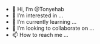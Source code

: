 - 👋 Hi, I’m @Tonyehab
- 👀 I’m interested in ...
- 🌱 I’m currently learning ...
- 💞️ I’m looking to collaborate on ...
- 📫 How to reach me ...

<!---
Tonyehab/Tonyehab is a ✨ special ✨ repository because its `README.md` (this file) appears on your GitHub profile.
You can click the Preview link to take a look at your changes.
--->
